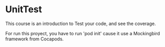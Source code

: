 # UnitTest

This course is an introduction to Test your code, and see the coverage.

For run this proyect, you have to run 'pod init' cause it use a Mockingbird framework from Cocapods.
